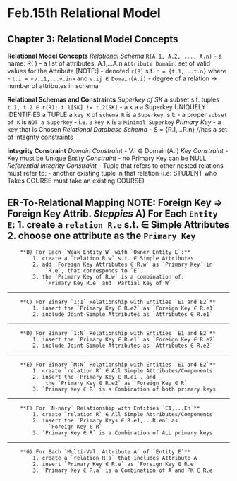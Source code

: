 # Feb.15th Relational Model #

## Chapter 3: Relational Model Concepts ##

**Relational Model Concepts**
    *Relational Schema* `R(A.1, A.2, ..., A.n)`
        - a name:               R( )
        - a list of attributes: A.1,...A.n
        `Attribute Domain`: set of valid values for the Attribute
        [NOTE:]
            - denoted `r(R)` s.t. `r = {t.1,...t.n}` where
                - `t.i = <v.i1,...v.in>` and `v.ij ∈ Domain(A.i)`
            - degree of a relation -> number of attributes in schema

**Relational Schemas and Constraints**
    *Superkey of SK*
        a subset s.t. tuples `t.1, t.2 ∈ r(R); t.1[SK] != t.2[SK]`
            - a.k.a a Superkey UNIQUELY IDENTIFIES a TUPLE
    a `key K` of `schema R` is a `Superkey`, s.t:
        - a proper `subset of K` is `NOT a Superkey`
        - i.e. a `key K` is a `Minimal Superkey`
        *Primary Key* 
            - a key that is Chosen
        *Relational Database Schema*
            - S = {R.1,...R.n}  //has a set of integrity constraints

**Integrity Constraint**
    *Domain Constraint*
        - V.i ∈ Domain(A.i)
    *Key    Constraint*
        - Key must be Unique
    *Entity Constraint*
        - no Primary Key can be NULL
    *Referential Integrity Constraint*
        - Tuple that refers to other nested relations must refer to:
            - another existing tuple in that relation
            (i.e: STUDENT who Takes COURSE must take an existing COURSE) 

**ER-To-Relational Mapping** NOTE: Foreign Key => Foreign Key Attrib.
    *Steppies*
        **A) For Each `Entity E`:**
            1. create a `relation R.e` s.t. ∈ Simple Attributes
            2. choose one attribute as the `Primary Key`
---------------------------------------------------------------------
        **B) For Each `Weak Entity W` with `Owner Entity E`:**
            1. create a `relation R.w` s.t. ∈ Simple Attributes
            2. add `Foreign Key Attributes ∈ R.w` as `Primary Key` in
                `R.e`, that corresponds to `E`.
            3. the `Primary Key of R.w` is a combination of:
                `Primary Key R.e` and `Partial Key of W`
----------------------------------------------------------------------
        **C) For Binary `1:1` Relationship with Entities `E1 and E2`**
            1. insert the `Primary Key ∈ R.e2` as `Foreign Key ∈ R.e1`
            2. include Joint-Simple Attributes as `Attributes ∈ R.e1`
----------------------------------------------------------------------
        **D) For Binary `1:N` Relationship with Entities `E1 and E2`**
            1. insert the `Primary Key ∈ R.e1` as `Foreign Key ∈ R.e2`
            2. include Joint-Simple Attributes as `Attributes ∈ R.e2`
----------------------------------------------------------------------
        **E) For Binary `M:N` Relationship with Entities `E1 and E2`**
            1. create `relation R` ∈ All Simple Attributes/Components
            2. insert the `Primary Key ∈ R.e1`, and 
                the `Primary Key ∈ R.e2` as `Foreign Key ∈ R`
            3. `Primary Key ∈ R` is a Combination of both primary keys
----------------------------------------------------------------------
        **F) For `N-nary` Relationship with Entities `E1,...En`**
            1. create `relation R` ∈ All Simple Attributes/Components
            2. insert the `Primary Keys ∈ R.e1,...R.en` as
                 `Foreign Key ∈ R`
            3. `Primary Key ∈ R` is a Combination of ALL primary keys
----------------------------------------------------------------------
        **G) For Each `Multi-Val. Attribute A` of `Entity E`**
            1. create a `relation R.a` that includes Attribute A
            2. insert `Primary Key ∈ R.e` as `Foreign Key ∈ R.e`
            3. `Primary Key ∈ R.a` is a Combination of A and PK ∈ R.e
